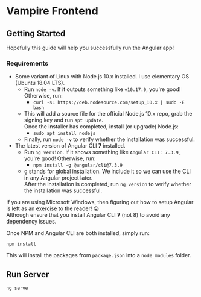 Vampire Frontend
================


## Getting Started

Hopefully this guide will help you successfully run the Angular app!


### Requirements

- Some variant of Linux with Node.js 10.x installed.
  I use elementary OS (Ubuntu 18.04 LTS).
  - Run `node -v`. If it outputs something like `v10.17.0`, you're good! Otherwise, run:
    - `curl -sL https://deb.nodesource.com/setup_10.x | sudo -E bash`
  - This will add a source file for the official Node.js 10.x repo, grab the signing key and run `apt update`.  
    Once the installer has completed, install (or upgrade) Node.js:
    - `sudo apt install nodejs`
  - Finally, run `node -v` to verify whether the installation was successful.
- The latest version of Angular CLI **7** installed.
  - Run `ng version`. If it shows something like `Angular CLI: 7.3.9`, you're good! Otherwise, run:
    - `npm install -g @angular/cli@7.3.9`
  - g stands for global installation. We include it so we can use the CLI in any Angular project later.  
    After the installation is completed, run `ng version` to verify whether the installation was successful.


If you are using Microsoft Windows, then figuring out
how to setup Angular is left as an exercise to the reader! :stuck_out_tongue_winking_eye:  
Although ensure that you install Angular CLI **7** (not 8) to avoid any dependency issues.

Once NPM and Angular CLI are both installed, simply run:
```
npm install
```
This will install the packages from `package.json` into a `node_modules` folder.


## Run Server

```
ng serve
```

